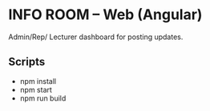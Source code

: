 # INFO ROOM – Web (Angular)

Admin/Rep/ Lecturer dashboard for posting updates.

## Scripts
- npm install
- npm start
- npm run build
